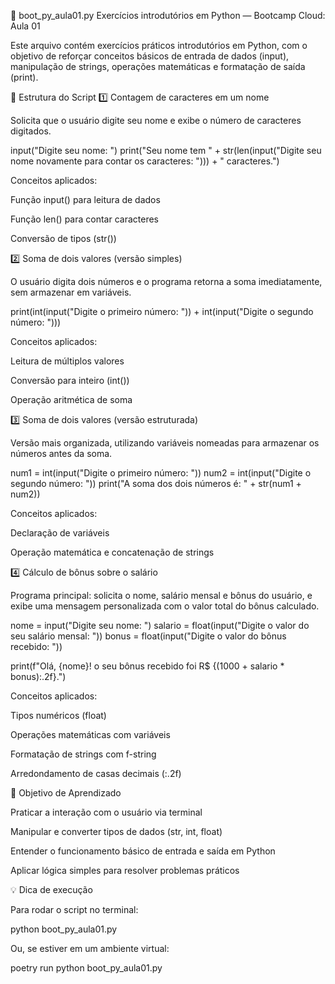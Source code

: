 🐍 boot_py_aula01.py
Exercícios introdutórios em Python — Bootcamp Cloud: Aula 01

Este arquivo contém exercícios práticos introdutórios em Python, com o objetivo de reforçar conceitos básicos de entrada de dados (input), manipulação de strings, operações matemáticas e formatação de saída (print).

🧩 Estrutura do Script
1️⃣ Contagem de caracteres em um nome

Solicita que o usuário digite seu nome e exibe o número de caracteres digitados.

input("Digite seu nome: ")
print("Seu nome tem " + str(len(input("Digite seu nome novamente para contar os caracteres: "))) + " caracteres.")


Conceitos aplicados:

Função input() para leitura de dados

Função len() para contar caracteres

Conversão de tipos (str())

2️⃣ Soma de dois valores (versão simples)

O usuário digita dois números e o programa retorna a soma imediatamente, sem armazenar em variáveis.

print(int(input("Digite o primeiro número: ")) + int(input("Digite o segundo número: ")))


Conceitos aplicados:

Leitura de múltiplos valores

Conversão para inteiro (int())

Operação aritmética de soma

3️⃣ Soma de dois valores (versão estruturada)

Versão mais organizada, utilizando variáveis nomeadas para armazenar os números antes da soma.

num1 = int(input("Digite o primeiro número: "))
num2 = int(input("Digite o segundo número: "))
print("A soma dos dois números é: " + str(num1 + num2))


Conceitos aplicados:

Declaração de variáveis

Operação matemática e concatenação de strings

4️⃣ Cálculo de bônus sobre o salário

Programa principal: solicita o nome, salário mensal e bônus do usuário, e exibe uma mensagem personalizada com o valor total do bônus calculado.

nome = input("Digite seu nome: ")
salario = float(input("Digite o valor do seu salário mensal: "))
bonus = float(input("Digite o valor do bônus recebido: "))

print(f"Olá, {nome}! o seu bônus recebido foi R$ {(1000 + salario * bonus):.2f}.")


Conceitos aplicados:

Tipos numéricos (float)

Operações matemáticas com variáveis

Formatação de strings com f-string

Arredondamento de casas decimais (:.2f)

🎯 Objetivo de Aprendizado

Praticar a interação com o usuário via terminal

Manipular e converter tipos de dados (str, int, float)

Entender o funcionamento básico de entrada e saída em Python

Aplicar lógica simples para resolver problemas práticos

💡 Dica de execução

Para rodar o script no terminal:

python boot_py_aula01.py


Ou, se estiver em um ambiente virtual:

poetry run python boot_py_aula01.py
